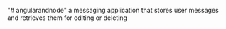 "# angularandnode" 
a messaging application that stores user messages and retrieves them for editing or deleting